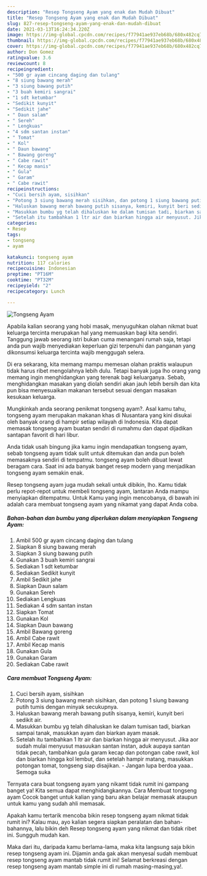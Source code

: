 ```yaml
---
description: "Resep Tongseng Ayam yang enak dan Mudah Dibuat"
title: "Resep Tongseng Ayam yang enak dan Mudah Dibuat"
slug: 827-resep-tongseng-ayam-yang-enak-dan-mudah-dibuat
date: 2021-03-13T16:24:34.220Z
image: https://img-global.cpcdn.com/recipes/f77941ae937eb68b/680x482cq70/tongseng-ayam-foto-resep-utama.jpg
thumbnail: https://img-global.cpcdn.com/recipes/f77941ae937eb68b/680x482cq70/tongseng-ayam-foto-resep-utama.jpg
cover: https://img-global.cpcdn.com/recipes/f77941ae937eb68b/680x482cq70/tongseng-ayam-foto-resep-utama.jpg
author: Don Gomez
ratingvalue: 3.6
reviewcount: 8
recipeingredient:
- "500 gr ayam cincang daging dan tulang"
- "8 siung bawang merah"
- "3 siung bawang putih"
- "3 buah kemiri sangrai"
- "1 sdt ketumbar"
- "Sedikit kunyit"
- "Sedikit jahe"
- " Daun salam"
- " Sereh"
- " Lengkuas"
- "4 sdm santan instan"
- " Tomat"
- " Kol"
- " Daun bawang"
- " Bawang goreng"
- " Cabe rawit"
- " Kecap manis"
- " Gula"
- " Garam"
- " Cabe rawit"
recipeinstructions:
- "Cuci bersih ayam, sisihkan"
- "Potong 3 siung bawang merah sisihkan, dan potong 1 siung bawang putih tumis dengan minyak secukupnya."
- "Haluskan bawang merah bawang putih sisanya, kemiri, kunyit beri sedikit air."
- "Masukkan bumbu yg telah dihaluskan ke dalam tumisan tadi, biarkan sampai tanak, masukkan ayam dan biarkan ayam masak."
- "Setelah itu tambahkan 1 ltr air dan biarkan hingga air menyusut. Jika aor sudah mulai menyusut masuukan santan instan, aduk aupaya santan tidak pecah, tambahkan gula garam kecap dan potongan cabe rawit, kol dan biarkan hingga kol lembut, dan setelah hampir matang, masukkan potongan tomat, tongseng siap disajikan. Jangan lupa berdoa yaaa.. Semoga suka"
categories:
- Resep
tags:
- tongseng
- ayam

katakunci: tongseng ayam 
nutrition: 117 calories
recipecuisine: Indonesian
preptime: "PT16M"
cooktime: "PT32M"
recipeyield: "2"
recipecategory: Lunch

---
```



![Tongseng Ayam](https://img-global.cpcdn.com/recipes/f77941ae937eb68b/680x482cq70/tongseng-ayam-foto-resep-utama.jpg)

Apabila kalian seorang yang hobi masak, menyuguhkan olahan nikmat buat keluarga tercinta merupakan hal yang memuaskan bagi kita sendiri. Tanggung jawab seorang istri bukan cuma menangani rumah saja, tetapi anda pun wajib menyediakan keperluan gizi terpenuhi dan panganan yang dikonsumsi keluarga tercinta wajib menggugah selera.

Di era  sekarang, kita memang mampu memesan olahan praktis walaupun tidak harus ribet mengolahnya lebih dulu. Tetapi banyak juga lho orang yang memang ingin menghidangkan yang terenak bagi keluarganya. Sebab, menghidangkan masakan yang diolah sendiri akan jauh lebih bersih dan kita pun bisa menyesuaikan makanan tersebut sesuai dengan masakan kesukaan keluarga. 



Mungkinkah anda seorang penikmat tongseng ayam?. Asal kamu tahu, tongseng ayam merupakan makanan khas di Nusantara yang kini disukai oleh banyak orang di hampir setiap wilayah di Indonesia. Kita dapat memasak tongseng ayam buatan sendiri di rumahmu dan dapat dijadikan santapan favorit di hari libur.

Anda tidak usah bingung jika kamu ingin mendapatkan tongseng ayam, sebab tongseng ayam tidak sulit untuk ditemukan dan anda pun boleh memasaknya sendiri di tempatmu. tongseng ayam boleh dibuat lewat beragam cara. Saat ini ada banyak banget resep modern yang menjadikan tongseng ayam semakin enak.

Resep tongseng ayam juga mudah sekali untuk dibikin, lho. Kamu tidak perlu repot-repot untuk membeli tongseng ayam, lantaran Anda mampu menyiapkan ditempatmu. Untuk Kamu yang ingin mencobanya, di bawah ini adalah cara membuat tongseng ayam yang nikamat yang dapat Anda coba.

<!--inarticleads1-->

##### Bahan-bahan dan bumbu yang diperlukan dalam menyiapkan Tongseng Ayam:

1. Ambil 500 gr ayam cincang daging dan tulang
1. Siapkan 8 siung bawang merah
1. Siapkan 3 siung bawang putih
1. Gunakan 3 buah kemiri sangrai
1. Sediakan 1 sdt ketumbar
1. Sediakan Sedikit kunyit
1. Ambil Sedikit jahe
1. Siapkan  Daun salam
1. Gunakan  Sereh
1. Sediakan  Lengkuas
1. Sediakan 4 sdm santan instan
1. Siapkan  Tomat
1. Gunakan  Kol
1. Siapkan  Daun bawang
1. Ambil  Bawang goreng
1. Ambil  Cabe rawit
1. Ambil  Kecap manis
1. Gunakan  Gula
1. Gunakan  Garam
1. Sediakan  Cabe rawit




<!--inarticleads2-->

##### Cara membuat Tongseng Ayam:

1. Cuci bersih ayam, sisihkan
1. Potong 3 siung bawang merah sisihkan, dan potong 1 siung bawang putih tumis dengan minyak secukupnya.
1. Haluskan bawang merah bawang putih sisanya, kemiri, kunyit beri sedikit air.
1. Masukkan bumbu yg telah dihaluskan ke dalam tumisan tadi, biarkan sampai tanak, masukkan ayam dan biarkan ayam masak.
1. Setelah itu tambahkan 1 ltr air dan biarkan hingga air menyusut. Jika aor sudah mulai menyusut masuukan santan instan, aduk aupaya santan tidak pecah, tambahkan gula garam kecap dan potongan cabe rawit, kol dan biarkan hingga kol lembut, dan setelah hampir matang, masukkan potongan tomat, tongseng siap disajikan. - Jangan lupa berdoa yaaa.. Semoga suka




Ternyata cara buat tongseng ayam yang nikamt tidak rumit ini gampang banget ya! Kita semua dapat menghidangkannya. Cara Membuat tongseng ayam Cocok banget untuk kalian yang baru akan belajar memasak ataupun untuk kamu yang sudah ahli memasak.

Apakah kamu tertarik mencoba bikin resep tongseng ayam nikmat tidak rumit ini? Kalau mau, ayo kalian segera siapkan peralatan dan bahan-bahannya, lalu bikin deh Resep tongseng ayam yang nikmat dan tidak ribet ini. Sungguh mudah kan. 

Maka dari itu, daripada kamu berlama-lama, maka kita langsung saja bikin resep tongseng ayam ini. Dijamin anda gak akan menyesal sudah membuat resep tongseng ayam mantab tidak rumit ini! Selamat berkreasi dengan resep tongseng ayam mantab simple ini di rumah masing-masing,ya!.

